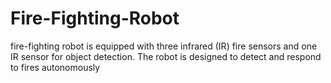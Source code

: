 # Fire-Fighting-Robot
fire-fighting robot is equipped with three infrared (IR) fire sensors and one IR sensor for object detection. The robot is designed to detect and respond to fires autonomously
